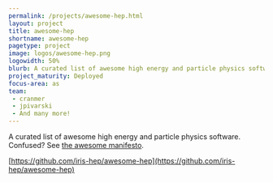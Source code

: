 ```yaml
---
permalink: /projects/awesome-hep.html
layout: project
title: awesome-hep
shortname: awesome-hep
pagetype: project
image: logos/awesome-hep.png
logowidth: 50%
blurb: A curated list of awesome high energy and particle physics software
project_maturity: Deployed
focus-area: as
team:
 - cranmer
 - jpivarski
 - And many more!
---
```


A curated list of awesome high energy and particle physics software.
Confused? See [the awesome manifesto](https://github.com/sindresorhus/awesome/blob/master/awesome.md).

[https://github.com/iris-hep/awesome-hep](https://github.com/iris-hep/awesome-hep)
